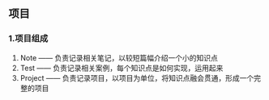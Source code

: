 ## 项目

### 1.项目组成

1. Note —— 负责记录相关笔记，以较短篇幅介绍一个小的知识点
2. Test —— 负责记录相关案例，每个知识点是如何实现，运用起来
3. Project —— 负责记录项目，以项目为单位，将知识点融会贯通，形成一个完整的项目